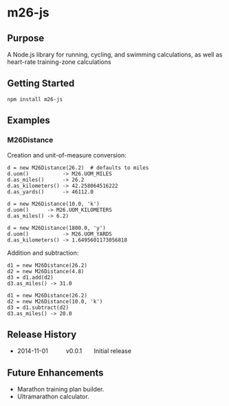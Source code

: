 # m26-js

## Purpose

A Node.js library for running, cycling, and swimming calculations, as well as heart-rate
training-zone calculations

## Getting Started

```
npm install m26-js
```

## Examples

### M26Distance

Creation and unit-of-measure conversion:

```
d = new M26Distance(26.2)  # defaults to miles
d.uom()           -> M26.UOM_MILES
d.as_miles()      -> 26.2
d.as_kilometers() -> 42.258064516222
d.as_yards()      -> 46112.0

d = new M26Distance(10.0, 'k')
d.uom()      -> M26.UOM_KILOMETERS
d.as_miles() -> 6.2)

d = new M26Distance(1800.0, 'y')
d.uom()           -> M26.UOM_YARDS
d.as_kilometers() -> 1.6495601173056818
```

Addition and subtraction:

```
d1 = new M26Distance(26.2)
d2 = new M26Distance(4.8)
d3 = d1.add(d2)
d3.as_miles() -> 31.0

d1 = new M26Distance(26.2)
d2 = new M26Distance(10.0, 'k')
d3 = d1.subtract(d2)
d3.as_miles() -> 20.0
```


## Release History

* 2014-11-01   v0.0.1  Initial release


## Future Enhancements

* Marathon training plan builder.
* Ultramarathon calculator.
